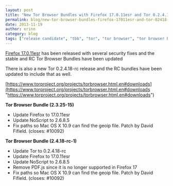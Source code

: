 ```yaml
---
layout: post
title: "New Tor Browser Bundles with Firefox 17.0.11esr and Tor 0.2.4.18-rc"
permalink: blog/new-tor-browser-bundles-firefox-17011esr-and-tor-02418-rc
date: 2013-11-19
author: erinn
category: blog
tags: ["release candidate", "tbb", "tor", "tor browser", "tor browser bundle", "tor releases"]
---
```


[Firefox 17.0.11esr](https://www.mozilla.org/en-US/firefox/17.0.11/releasenotes/) has been released with several security fixes and the stable and RC Tor Browser Bundles have been updated

There is also a new Tor 0.2.4.18-rc release and the RC bundles have been updated to include that as well.

[https://www.torproject.org/projects/torbrowser.html.en#downloads](https://www.torproject.org/projects/torbrowser.html.en#downloads "https://www.torproject.org/projects/torbrowser.html.en#downloads")

**Tor Browser Bundle (2.3.25-15)**

- Update Firefox to 17.0.11esr
- Update NoScript to 2.6.8.5
- Fix paths so Mac OS X 10.9 can find the geoip file. Patch by David Fifield.
 (closes: #10092)

**Tor Browser Bundle (2.4.18-rc-1)**

- Update Tor to 0.2.4.18-rc
- Update Firefox to 17.0.11esr
- Update NoScript to 2.6.8.5
- Remove PDF.js since it is no longer supported in Firefox 17
- Fix paths so Mac OS X 10.9 can find the geoip file. Patch by David Fifield.
 (closes: #10092)

